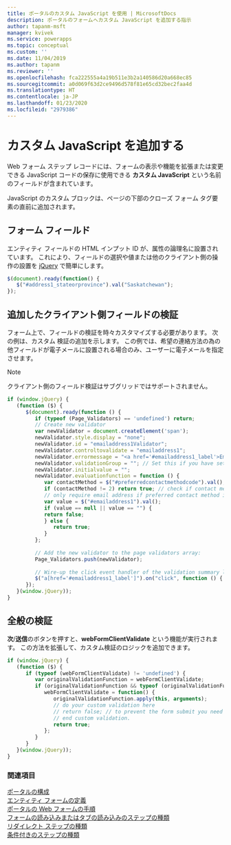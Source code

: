 ```yaml
---
title: ポータルのカスタム JavaScript を使用 | MicrosoftDocs
description: ポータルのフォームへカスタム JavaScript を追加する指示
author: tapanm-msft
manager: kvivek
ms.service: powerapps
ms.topic: conceptual
ms.custom: ''
ms.date: 11/04/2019
ms.author: tapanm
ms.reviewer: ''
ms.openlocfilehash: fca222555a4a19b511e3b2a140586d20a668ec85
ms.sourcegitcommit: a0d069f63d2ce9496d578f81e65cd32bec2faa4d
ms.translationtype: HT
ms.contentlocale: ja-JP
ms.lasthandoff: 01/23/2020
ms.locfileid: "2979386"
---
```

# <a name="add-custom-javascript"></a>カスタム JavaScript を追加する

Web フォーム ステップ レコードには、フォームの表示や機能を拡張または変更できる JavaScript コードの保存に使用できる **カスタム JavaScript** という名前のフィールドが含まれています。

JavaScript のカスタム ブロックは、ページの下部のクローズ フォーム タグ要素の直前に追加されます。

## <a name="form-fields"></a>フォーム フィールド

エンティティ フィールドの HTML インプット ID が、属性の論理名に設置されています。 これにより、フィールドの選択や値または他のクライアント側の操作の設置を [jQuery](https://jquery.com/) で簡単にします。  

```JavaScript
$(document).ready(function() {
   $("#address1_stateorprovince").val("Saskatchewan");
});
```

## <a name="additional-client-side-field-validation"></a>追加したクライアント側フィールドの検証
フォーム上で、フィールドの検証を時々カスタマイズする必要があります。 次の例は、カスタム 検証の追加を示します。 この例では、希望の連絡方法の為の他フィールドが電子メールに設置される場合のみ、ユーザーに電子メールを指定させます。

> [!NOTE]
> クライアント側のフィールド検証はサブグリッドではサポートされません。

```JavaScript
if (window.jQuery) {
   (function ($) {
      $(document).ready(function () {
         if (typeof (Page_Validators) == 'undefined') return;
         // Create new validator
         var newValidator = document.createElement('span');
         newValidator.style.display = "none";
         newValidator.id = "emailaddress1Validator";
         newValidator.controltovalidate = "emailaddress1";
         newValidator.errormessage = "<a href='#emailaddress1_label'>Email is a required field.</a>";
         newValidator.validationGroup = ""; // Set this if you have set ValidationGroup on the form
         newValidator.initialvalue = "";
         newValidator.evaluationfunction = function () {
            var contactMethod = $("#preferredcontactmethodcode").val();
            if (contactMethod != 2) return true; // check if contact method is not 'Email'.
            // only require email address if preferred contact method is email.
            var value = $("#emailaddress1").val();
            if (value == null || value == "") {
            return false;
            } else {
               return true;
            }
         };
 
         // Add the new validator to the page validators array:
         Page_Validators.push(newValidator);
 
         // Wire-up the click event handler of the validation summary link
         $("a[href='#emailaddress1_label']").on("click", function () { scrollToAndFocus('emailaddress1_label','emailaddress1'); });
      });
   }(window.jQuery));
}
```

## <a name="general-validation"></a>全般の検証

**次**/**送信**のボタンを押すと、**webFormClientValidate** という機能が実行されます。 この方法を拡張して、カスタム検証のロジックを追加できます。

```JavaScript
if (window.jQuery) {
   (function ($) {
      if (typeof (webFormClientValidate) != 'undefined') {
         var originalValidationFunction = webFormClientValidate;
         if (originalValidationFunction && typeof (originalValidationFunction) == "function") {
            webFormClientValidate = function() {
               originalValidationFunction.apply(this, arguments);
               // do your custom validation here
               // return false; // to prevent the form submit you need to return false
               // end custom validation.
               return true;
            };
         }
      }
   }(window.jQuery));
}
```
### <a name="see-also"></a>関連項目

[ポータルの構成](configure-portal.md)  
[エンティティ フォームの定義](entity-forms.md)  
[ポータルの Web フォームの手順](web-form-steps.md)  
[フォームの読み込みまたはタブの読み込みのステップの種類](load-form-step.md)  
[リダイレクト ステップの種類](add-redirect-step.md)  
[条件付きのステップの種類](add-conditional-step.md)
